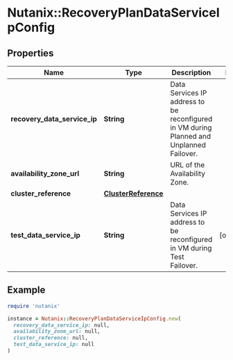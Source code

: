 # Nutanix::RecoveryPlanDataServiceIpConfig

## Properties

| Name | Type | Description | Notes |
| ---- | ---- | ----------- | ----- |
| **recovery_data_service_ip** | **String** | Data Services IP address to be reconfigured in VM during Planned and Unplanned Failover.  |  |
| **availability_zone_url** | **String** | URL of the Availability Zone. |  |
| **cluster_reference** | [**ClusterReference**](ClusterReference.md) |  |  |
| **test_data_service_ip** | **String** | Data Services IP address to be reconfigured in VM during Test Failover.  | [optional] |

## Example

```ruby
require 'nutanix'

instance = Nutanix::RecoveryPlanDataServiceIpConfig.new(
  recovery_data_service_ip: null,
  availability_zone_url: null,
  cluster_reference: null,
  test_data_service_ip: null
)
```

